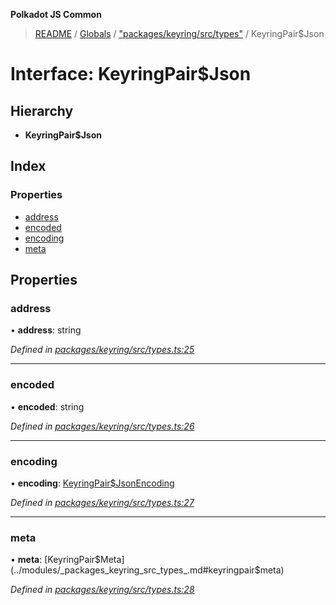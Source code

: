 **Polkadot JS Common**

> [README](../README.md) / [Globals](../globals.md) / ["packages/keyring/src/types"](../modules/_packages_keyring_src_types_.md) / KeyringPair$Json

# Interface: KeyringPair$Json

## Hierarchy

* **KeyringPair$Json**

## Index

### Properties

* [address](_packages_keyring_src_types_.keyringpair_json.md#address)
* [encoded](_packages_keyring_src_types_.keyringpair_json.md#encoded)
* [encoding](_packages_keyring_src_types_.keyringpair_json.md#encoding)
* [meta](_packages_keyring_src_types_.keyringpair_json.md#meta)

## Properties

### address

•  **address**: string

*Defined in [packages/keyring/src/types.ts:25](https://github.com/polkadot-js/common/blob/30198d1a/packages/keyring/src/types.ts#L25)*

___

### encoded

•  **encoded**: string

*Defined in [packages/keyring/src/types.ts:26](https://github.com/polkadot-js/common/blob/30198d1a/packages/keyring/src/types.ts#L26)*

___

### encoding

•  **encoding**: [KeyringPair$JsonEncoding](_packages_keyring_src_types_.keyringpair_jsonencoding.md)

*Defined in [packages/keyring/src/types.ts:27](https://github.com/polkadot-js/common/blob/30198d1a/packages/keyring/src/types.ts#L27)*

___

### meta

•  **meta**: [KeyringPair$Meta](../modules/_packages_keyring_src_types_.md#keyringpair$meta)

*Defined in [packages/keyring/src/types.ts:28](https://github.com/polkadot-js/common/blob/30198d1a/packages/keyring/src/types.ts#L28)*
